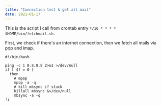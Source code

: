 ```yaml
---
title: "Connection test & get all mail"
date: 2021-01-17
---
```


This is the script I call from crontab entry  `*/10 * * * * $HOME/bin/fetchmail.sh`.

First, we check if there's an internet connection, then we fetch all mails via pop and imap.

```
#!/bin/bash

ping -c 1 8.8.8.8 2>&1 >/dev/null
if [ $? = 0 ]
  then
    # mpop
    mpop -a -q
    # kill mbsync if stuck
    killall mbsync &>/dev/null
    mbsync -a -q
fi
```
